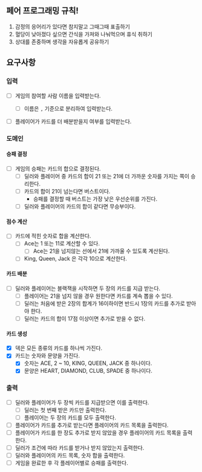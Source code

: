 ## 페어 프로그래밍 규칙!
1. 감정의 응어리가 있다면 참지말고 그때그때 표출하기
2. 혈당이 낮아졌다 싶으면 간식을 가져와 나눠먹으며 휴식 취하기
3. 상대를 존중하며 생각을 자유롭게 공유하기

## 요구사항

### 입력
- [ ] 게임의 참여할 사람 이름을 입력받는다.
  - [ ] 이름은 `,` 기준으로 분리하여 입력받는다.
- [ ] 플레이어가 카드를 더 배분받을지 여부를 입력받는다.


### 도메인
#### 승패 결정
- [ ] 게임의 승패는 카드의 합으로 결정된다.
  - [ ] 딜러와 플레이어 중 카드의 합이 21 또는 21에 더 가까운 숫자를 가지는 쪽이 승리한다.
  - [ ] 카드의 합이 21이 넘는다면 버스트이다.
    - 승패를 결정할 때 버스트는 가장 낮은 우선순위를 가진다.
  - [ ] 딜러와 플레이어의 카드의 합이 같다면 무승부이다.

#### 점수 계산
- [ ] 카드에 적힌 숫자로 합을 계산한다.
  - [ ] Ace는 1 또는 11로 계산할 수 있다.
    - [ ] Ace는 21을 넘지않는 선에서 21에 가까울 수 있도록 계산된다.
  - [ ] King, Queen, Jack 은 각각 10으로 계산한다.

#### 카드 배분
- [ ] 딜러와 플레이어는 블랙잭을 시작하면 두 장의 카드를 지급 받는다.
  - [ ] 플레이어는 21을 넘지 않을 경우 원한다면 카드를 계속 뽑을 수 있다.
  - [ ] 딜러는 처음에 받은 2장의 합계가 16이하이면 반드시 1장의 카드를 추가로 받아야 한다.
  - [ ] 딜러는 카드의 합이 17점 이상이면 추가로 받을 수 없다.

#### 카드 생성
- [x] 덱은 모든 종류의 카드를 하나씩 가진다.
- [x] 카드는 숫자와 문양을 가진다.
  - [x] 숫자는 ACE, 2 ~ 10, KING, QUEEN, JACK 중 하나이다.
  - [x] 문양은 HEART, DIAMOND, CLUB, SPADE 중 하나이다.

### 출력
- [ ] 딜러와 플레이어가 두 장씩 카드를 지급받으면 이를 출력한다.
  - [ ] 딜러는 첫 번째 받은 카드만 출력한다.
  - [ ] 플레이어는 두 장의 카드를 모두 출력한다.
- [ ] 플레이어가 카드를 추가로 받는다면 플레이어의 카드 목록을 출력한다.
- [ ] 플레이어가 카드를 한 장도 추가로 받지 않았을 경우 플레이어의 카드 목록을 출력한다.
- [ ] 딜러가 조건에 따라 카드를 받거나 받지 않았는지 출력한다.
- [ ] 딜러와 플레이어의 카드 목록, 숫자 합을 출력한다.
- [ ] 게임을 완료한 후 각 플레이어별로 승패를 출력한다.
